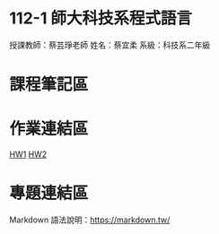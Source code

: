 # 112-1 師大科技系程式語言

授課教師：蔡芸琤老師
姓名：蔡宜柔
系級：科技系二年級

# 課程筆記區


# 作業連結區
[HW1](https://nbviewer.org/github/yerou16/yerou/blob/main/HW1.ipynb)
[HW2](https://github.com/yerou16/yerou/blob/main/HW2.ipynb)
# 專題連結區
Markdown 語法說明：https://markdown.tw/
